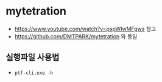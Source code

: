 # mytetration
- https://www.youtube.com/watch?v=pspWIwMFgws 참고
- https://github.com/DMTPARK/mytetration 와 동일

## 실행파일 사용법
- `ptf-cli.exe -h`